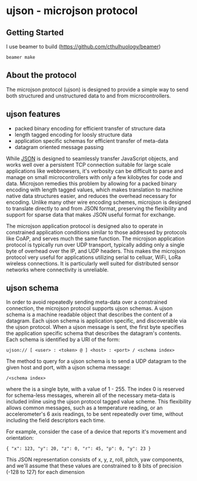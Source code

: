 ujson - microjson protocol
==========================

Getting Started
---------------

I use beamer to build (https://github.com/cthulhuology/beamer)

	beamer make

About the protocol
------------------

The microjson protocol (ujson) is designed to provide a simple way to send both
structured and unstructured data to and from microcontrollers.  

ujson features
--------------

* packed binary encoding for efficient transfer of structure data
* length tagged encoding for loosly structure data
* application specific schemas for efficient transfer of meta-data
* datagram oriented message passing

While [JSON](http://json.org) is designed to seamlessly transfer JavaScript objects, 
and works well over a persistent TCP connection suitable for large scale applications 
like webbrowsers, it's verbosity can be difficult to parse and manage on small 
microcontrollers with only a few kilobytes for code and data.  Microjson remedies 
this problem by allowing for a packed binary encoding with length tagged values, 
which makes translation to machine native data structures easier, and reduces the
overhead necessary for encoding.  Unlike many other wire encoding schemes, microjson 
is designed to translate directly to and from JSON format, preserving the flexibility
and support for sparse data that makes JSON useful format for exchange.

The microjson application protocol is designed also to operate in constrained application
conditions similar to those addressed by protocols like CoAP, and serves much the
same function.  The microjson application protocol is typically run over UDP transport,
typically adding only a single byte of overhead over the IP, and UDP headers. 
This makes the microjson protocol very useful for applications utilizing serial
to celluar, WiFi, LoRa wireless connections.  It is particularly well suited for
distributed sensor networks where connectivity is unreliable.

ujson schema 
------------

In order to avoid repeatedly sending meta-data over a constrained connection, the
microjson protocol supports ujson schemas.  A ujson schema is a machine readable object 
that describes the content of a datagram.  Each ujson schema is application specific,
and discoverable via the ujson protocol.  When a ujson message is sent, the first byte
specifies the application specific schema that describes the datagram's contents. Each
schema is identified by a URI of the form:

	ujson:// [ <user> : <token> @ ] <host> : <port> / <schema index>

The method to query for a ujson schema is to send a UDP datagram to the given host and
port, with a ujson schema message: 

	/<schema index>

where the <schema index> is a single byte, with a value of 1 - 255.  The index 0 is
reserved for schema-less messages, wherein all of the necessary meta-data is included
inline using the ujson protocol tagged value scheme.  This flexibility allows common
messages, such as a temperature reading, or an accelerometer's 6 axis readings, to be
sent repeatedly over time, without including the field descriptors each time.

For example, consider the case of a device that reports it's movement and orientation:

	{ "x": 123, "y": 20, "z": 0, "r": 45, "p": 0, "y": 23 }

This JSON representation consists of x, y, z, roll, pitch, yaw components, and we'll
assume that these values are constrained to 8 bits of precision (-128 to 127) for each
dimension







